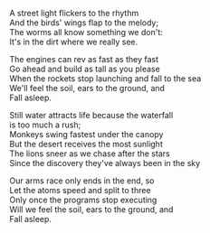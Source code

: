 A street light flickers to the rhythm\
And the birds' wings flap to the melody;\
The worms all know something we don't:\
It's in the dirt where we really see.

The engines can rev as fast as they fast\
Go ahead and build as tall as you please\
When the rockets stop launching and fall to the sea\
We'll feel the soil, ears to the ground, and\
Fall asleep.

Still water attracts life because the waterfall\
is too much a rush;\
Monkeys swing fastest under the canopy\
But the desert receives the most sunlight\
The lions sneer as we chase after the stars\
Since the discovery they've always been in the sky

Our arms race only ends in the end, so\
Let the atoms speed and split to three\
Only once the programs stop executing\
Will we feel the soil, ears to the ground, and\
Fall asleep.
